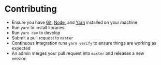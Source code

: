 # Contributing

- Ensure you have [Git](https://git-scm.com/), [Node](https://nodejs.org), and [Yarn](https://yarnpkg.com) installed on your machine
- Run `yarn` to install libraries
- Run `yarn dev` to develop
- Submit a pull request to `master`
- Continuous Integration runs `yarn verify` to ensure things are working as expected
- An admin merges your pull request into `master` and releases a new version
